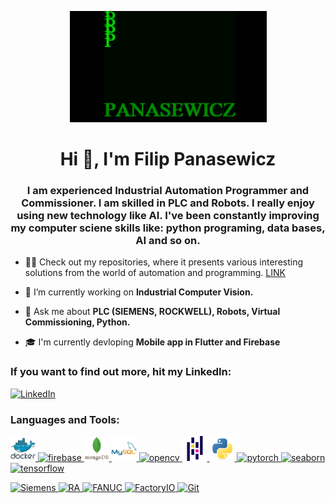 <p align="center">
  <a href="https://panasewicz.github.io/matrix-effect/">
    <img src="https://github.com/panasewicz/matrix-effect/raw/main/Animation.gif" alt="Result GIF">
  </a>
</p>

<h1 align="center">Hi 👋, I'm Filip Panasewicz</h1>
<h3 align="center">I am experienced Industrial Automation Programmer and Commissioner. I am skilled in PLC and Robots. I really enjoy using new technology like AI. I've been constantly improving my computer sciene skills like: python programing, data bases, AI and so on.</h3>


- 👨‍💻 Check out my repositories, where it presents various interesting solutions from the world of automation and programming. [LINK](https://github.com/panasewicz?tab=repositories)

- 🔭 I’m currently working on **Industrial Computer Vision.**

- 💬 Ask me about **PLC (SIEMENS, ROCKWELL), Robots, Virtual Commissioning, Python.**

- 🎓 I'm currently devloping **Mobile app in Flutter and Firebase**

<h3 align="left">If you want to find out more, hit my LinkedIn:</h3> 
<p align="left">
</p>

[![LinkedIn](https://img.shields.io/badge/LinkedIn-0077B5?style=for-the-badge&logo=linkedin&logoColor=white)](https://www.linkedin.com/in/filip-panasewicz-277550172/)

<h3 align="left">Languages and Tools:</h3>
<p align="left"> <a href="https://www.docker.com/" target="_blank" rel="noreferrer"> <img src="https://raw.githubusercontent.com/devicons/devicon/master/icons/docker/docker-original-wordmark.svg" alt="docker" width="40" height="40"/> </a> <a href="https://firebase.google.com/" target="_blank" rel="noreferrer"> <img src="https://www.vectorlogo.zone/logos/firebase/firebase-icon.svg" alt="firebase" width="40" height="40"/> </a> <a href="https://www.mongodb.com/" target="_blank" rel="noreferrer"> <img src="https://raw.githubusercontent.com/devicons/devicon/master/icons/mongodb/mongodb-original-wordmark.svg" alt="mongodb" width="40" height="40"/> </a> <a href="https://www.mysql.com/" target="_blank" rel="noreferrer"> <img src="https://raw.githubusercontent.com/devicons/devicon/master/icons/mysql/mysql-original-wordmark.svg" alt="mysql" width="40" height="40"/> </a> <a href="https://opencv.org/" target="_blank" rel="noreferrer"> <img src="https://www.vectorlogo.zone/logos/opencv/opencv-icon.svg" alt="opencv" width="40" height="40"/> </a> <a href="https://pandas.pydata.org/" target="_blank" rel="noreferrer"> <img src="https://raw.githubusercontent.com/devicons/devicon/2ae2a900d2f041da66e950e4d48052658d850630/icons/pandas/pandas-original.svg" alt="pandas" width="40" height="40"/> </a> <a href="https://www.python.org" target="_blank" rel="noreferrer"> <img src="https://raw.githubusercontent.com/devicons/devicon/master/icons/python/python-original.svg" alt="python" width="40" height="40"/> </a> <a href="https://pytorch.org/" target="_blank" rel="noreferrer"> <img src="https://www.vectorlogo.zone/logos/pytorch/pytorch-icon.svg" alt="pytorch" width="40" height="40"/> </a> <a href="https://seaborn.pydata.org/" target="_blank" rel="noreferrer"> <img src="https://seaborn.pydata.org/_images/logo-mark-lightbg.svg" alt="seaborn" width="40" height="40"/> </a> <a href="https://www.tensorflow.org" target="_blank" rel="noreferrer"> <img src="https://www.vectorlogo.zone/logos/tensorflow/tensorflow-icon.svg" alt="tensorflow" width="40" height="40"/> </a> </p>
<div align="left">
  <a href="https://www.siemens.com" target="_blank" rel="noreferrer"> <img src="https://images.crunchbase.com/image/upload/c_lpad,h_170,w_170,f_auto,b_white,q_auto:eco,dpr_1/mky0fkibqswnxfbvhk3i" alt="Siemens" width="40" height="40"/> </a>
  <a href="https://www.rockwellautomation.com/en-us.html" target="_blank" rel="noreferrer"> <img src="https://rockwellautomation.scene7.com/is/image/rockwellautomation/rockwellautomation-logo-16x9.2550.jpg" alt="RA" width="40" height="40"/> </a>
  <a href="https://www.fanuc.eu/" target="_blank" rel="noreferrer"> <img src="https://encrypted-tbn0.gstatic.com/images?q=tbn:ANd9GcRjyfnEWFFjiPF-sHanyFEw7JeoxEjBMWN1b5C96MQ&s" alt="FANUC" width="40" height="40"/> </a>
  <a href="https://factoryio.com/" target="_blank" rel="noreferrer"> <img src="https://europe1.discourse-cdn.com/standard20/uploads/factoryio/original/1X/cc7f98b5e86ab15071a0e830568aa12e2c1f872c.png" alt="FactoryIO" width="40" height="40"/> </a>
  <a href="https://github.com/" target="_blank" rel="noreferrer"> <img src="https://github.githubassets.com/images/modules/logos_page/GitHub-Mark.png" alt="Git" width="40" height="40"/> </a>

